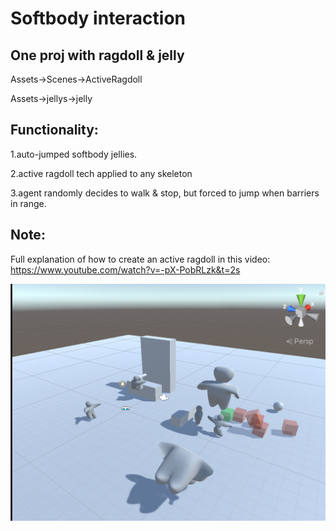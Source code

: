 # Softbody interaction

 ## One proj with ragdoll & jelly
 
 Assets->Scenes->ActiveRagdoll
 
 Assets->jellys->jelly
 
 ## Functionality:
 
 1.auto-jumped softbody jellies.
 
 2.active ragdoll tech applied to any skeleton
 
 3.agent randomly decides to walk & stop, but forced to jump when barriers in range.
 
 ## Note:

Full explanation of how to create an active ragdoll in this video: https://www.youtube.com/watch?v=-pX-PobRLzk&t=2s

![Demo](./rag_interact.png)
